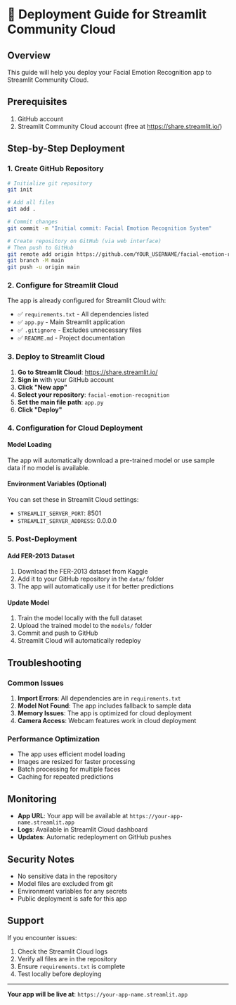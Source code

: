 # 🚀 Deployment Guide for Streamlit Community Cloud

## Overview
This guide will help you deploy your Facial Emotion Recognition app to Streamlit Community Cloud.

## Prerequisites
1. GitHub account
2. Streamlit Community Cloud account (free at https://share.streamlit.io/)

## Step-by-Step Deployment

### 1. Create GitHub Repository

```bash
# Initialize git repository
git init

# Add all files
git add .

# Commit changes
git commit -m "Initial commit: Facial Emotion Recognition System"

# Create repository on GitHub (via web interface)
# Then push to GitHub
git remote add origin https://github.com/YOUR_USERNAME/facial-emotion-recognition.git
git branch -M main
git push -u origin main
```

### 2. Configure for Streamlit Cloud

The app is already configured for Streamlit Cloud with:
- ✅ `requirements.txt` - All dependencies listed
- ✅ `app.py` - Main Streamlit application
- ✅ `.gitignore` - Excludes unnecessary files
- ✅ `README.md` - Project documentation

### 3. Deploy to Streamlit Cloud

1. **Go to Streamlit Cloud**: https://share.streamlit.io/
2. **Sign in** with your GitHub account
3. **Click "New app"**
4. **Select your repository**: `facial-emotion-recognition`
5. **Set the main file path**: `app.py`
6. **Click "Deploy"**

### 4. Configuration for Cloud Deployment

#### Model Loading
The app will automatically download a pre-trained model or use sample data if no model is available.

#### Environment Variables (Optional)
You can set these in Streamlit Cloud settings:
- `STREAMLIT_SERVER_PORT`: 8501
- `STREAMLIT_SERVER_ADDRESS`: 0.0.0.0

### 5. Post-Deployment

#### Add FER-2013 Dataset
1. Download the FER-2013 dataset from Kaggle
2. Add it to your GitHub repository in the `data/` folder
3. The app will automatically use it for better predictions

#### Update Model
1. Train the model locally with the full dataset
2. Upload the trained model to the `models/` folder
3. Commit and push to GitHub
4. Streamlit Cloud will automatically redeploy

## Troubleshooting

### Common Issues

1. **Import Errors**: All dependencies are in `requirements.txt`
2. **Model Not Found**: The app includes fallback to sample data
3. **Memory Issues**: The app is optimized for cloud deployment
4. **Camera Access**: Webcam features work in cloud deployment

### Performance Optimization

- The app uses efficient model loading
- Images are resized for faster processing
- Batch processing for multiple faces
- Caching for repeated predictions

## Monitoring

- **App URL**: Your app will be available at `https://your-app-name.streamlit.app`
- **Logs**: Available in Streamlit Cloud dashboard
- **Updates**: Automatic redeployment on GitHub pushes

## Security Notes

- No sensitive data in the repository
- Model files are excluded from git
- Environment variables for any secrets
- Public deployment is safe for this app

## Support

If you encounter issues:
1. Check the Streamlit Cloud logs
2. Verify all files are in the repository
3. Ensure `requirements.txt` is complete
4. Test locally before deploying

---

**Your app will be live at**: `https://your-app-name.streamlit.app` 